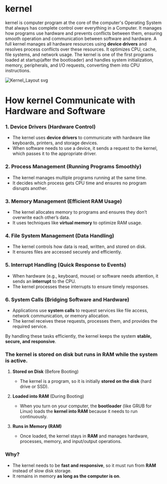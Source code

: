 # kernel
kernel is computer program at the core of the computer's Operating System that always has complete control over everything in a Computer.
It manages how programs use hardware and prevents conflicts between them, ensuring smooth operation and communication between software and hardware.
A full kernel manages all hardware resources using **device drivers** and resolves process conflicts over these resources. It optimizes CPU, cache, file systems, and network usage. The kernel is one of the first programs loaded at startup(after the bootloader) and handles system initialization, memory, peripherals, and I/O requests, converting them into CPU instructions.

![Kernel_Layout svg](https://github.com/user-attachments/assets/2421a667-d011-4115-941c-b33ee02eb3c5)


 # How kernel Communicate with Hardware and Software
### 1. **Device Drivers** (Hardware Control)  
   - The kernel uses **device drivers** to communicate with hardware like keyboards, printers, and storage devices.  
   - When software needs to use a device, it sends a request to the kernel, which passes it to the appropriate driver.  

### 2. **Process Management** (Running Programs Smoothly)  
   - The kernel manages multiple programs running at the same time.  
   - It decides which process gets CPU time and ensures no program disrupts another.  

### 3. **Memory Management** (Efficient RAM Usage)  
   - The kernel allocates memory to programs and ensures they don’t overwrite each other’s data.  
   - It uses techniques like **virtual memory** to optimize RAM usage.  

### 4. **File System Management** (Data Handling)  
   - The kernel controls how data is read, written, and stored on disk.  
   - It ensures files are accessed securely and efficiently.  

### 5. **Interrupt Handling** (Quick Response to Events)  
   - When hardware (e.g., keyboard, mouse) or software needs attention, it sends an **interrupt** to the CPU.  
   - The kernel processes these interrupts to ensure timely responses.  

### 6. **System Calls** (Bridging Software and Hardware)  
   - Applications use **system calls** to request services like file access, network communication, or memory allocation.  
   - The kernel receives these requests, processes them, and provides the required service.  

By handling these tasks efficiently, the kernel keeps the system **stable, secure, and responsive**.

### **The kernel is stored on disk but runs in RAM while the system is active.**
 
1. **Stored on Disk** (Before Booting)  
   - The kernel is a program, so it is initially **stored on the disk** (hard drive or SSD).  

2. **Loaded into RAM** (During Booting)  
   - When you turn on your computer, the **bootloader** (like GRUB for Linux) loads the **kernel into RAM** because it needs to run continuously.  

3. **Runs in Memory (RAM)**  
   - Once loaded, the kernel stays in **RAM** and manages hardware, processes, memory, and input/output operations.  

### **Why?**  
- The kernel needs to be **fast and responsive**, so it must run from **RAM** instead of slow disk storage.  
- It remains in memory **as long as the computer is on**.  











